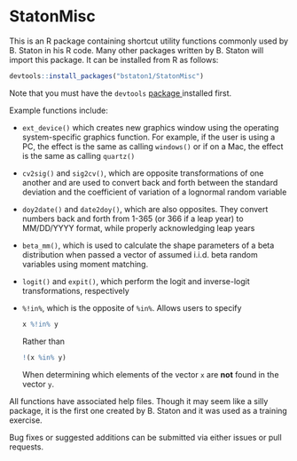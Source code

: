 # StatonMisc

This is an R package containing shortcut utility functions commonly used by B. Staton in his R code. Many other packages written by B. Staton will import this package. It can be installed from R as follows:

```R
devtools::install_packages("bstaton1/StatonMisc")
```

Note that you must have the `devtools` [package ](<https://cran.r-project.org/web/packages/devtools/index.html>) installed first. 

Example functions include:

* `ext_device()` which creates new graphics window using the operating system-specific graphics function. For example, if the user is using a PC, the effect is the same as calling `windows()` or if on a Mac, the effect is the same as calling `quartz()`

* `cv2sig()` and `sig2cv()`, which are opposite transformations of one another and are used to convert back and forth between the standard deviation and the coefficient of variation of a lognormal random variable

* `doy2date()` and `date2doy()`, which are also opposites. They convert numbers back and forth from 1-365 (or 366 if a leap year) to MM/DD/YYYY format, while properly acknowledging leap years

* `beta_mm()`, which is used to calculate the shape parameters of a beta distribution when passed a vector of assumed i.i.d. beta random variables using moment matching.

* `logit()` and `expit()`, which perform the logit and inverse-logit transformations, respectively

* `%!in%`, which is the opposite of `%in%`. Allows users to specify

  ``` R
  x %!in% y
  ```
  Rather than
  
  ``` R
  !(x %in% y)
  ```
  When determining which elements of the vector `x` are **not** found in the vector `y`.

All functions have associated help files. Though it may seem like a silly package, it is the first one created by B. Staton and it was used as a training exercise.

Bug fixes or suggested additions can be submitted via either issues or pull requests.

